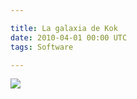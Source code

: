 ```yaml
---

title: La galaxia de Kok
date: 2010-04-01 00:00 UTC
tags: Software

---
```


![](2010-04-01-la-galaxia-de-kok/galaxy.gif " ")
